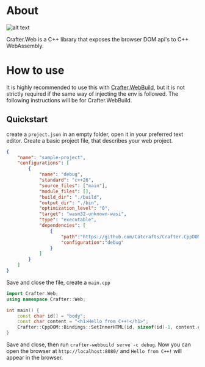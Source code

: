 # About

![alt text](https://github.com/Catcrafts/Crafter.Web/blob/master/hello.png?raw=true)

Crafter.Web is a C++ library that exposes the browser DOM api's to C++ WebAssembly.

# How to use

It is highly recommended to use this with [Crafter.WebBuild](https://github.com/Catcrafts/Crafter.WebBuild), but it is not strictly required if the same way of injecting the env is followed. The following instructions will be for Crafter.WebBuild.

## Quickstart
create a ``project.json`` in an empty folder, open it in your preferred text editor.
Create a basic project file, that describes your web project.
```JSON
{
    "name": "sample-project",
    "configurations": [
        {
            "name": "debug",
            "standard": "c++26",
            "source_files": ["main"],
            "module_files": [],
            "build_dir": "./build",
            "output_dir": "./bin",
            "optimization_level": "0",
            "target": "wasm32-unknown-wasi",
            "type": "executable",
            "dependencies": [
                {
                    "path":"https://github.com/Catcrafts/Crafter.CppDOM.git",
                    "configuration":"debug"
                }
            ]
        }
    ]
}
```
Save and close the file, create a ``main.cpp``
```cpp
import Crafter.Web;
using namespace Crafter::Web;

int main() {
    const char id[] = "body";
    const char content = "<h1>Hello from C++!</h1>";
    Crafter::CppDOM::Bindings::SetInnerHTML(id, sizeof(id)-1, content.c_str(), content.size()-1);
}
```
Save and close, then run ``crafter-webbuild serve -c debug``. Now you can open the browser at ``http://localhost:8080/`` and ``Hello from C++!`` will appear in the browser.
